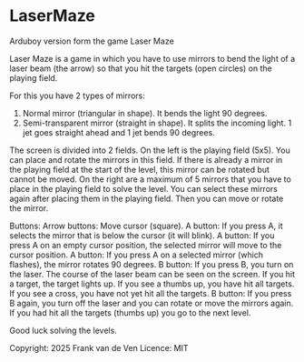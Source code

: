 # LaserMaze
Arduboy version form the game Laser Maze

Laser Maze is a game in which you have to use mirrors to bend the light of a laser beam (the arrow) so that you hit the targets (open circles) on the playing field. 

For this you have 2 types of mirrors: 
1. Normal mirror (triangular in shape). It bends the light 90 degrees.
2. Semi-transparent mirror (straight in shape). It splits the incoming light. 1 jet goes straight ahead and 1 jet bends 90 degrees.

The screen is divided into 2 fields. On the left is the playing field (5x5). You can place and rotate the mirrors in this field. If there is already a mirror in the playing field at the start of the level, this mirror can be rotated but cannot be moved. 
On the right are a maximum of 5 mirrors that you have to place in the playing field to solve the level. You can select these mirrors again after placing them in the playing field. Then you can move or rotate the mirror.

Buttons: 
Arrow buttons: Move cursor (square). 
A button: If you press A, it selects the mirror that is below the cursor (it will blink). 
A button: If you press A on an empty cursor position, the selected mirror will move to the cursor position. 
A button: If you press A on a selected mirror (which flashes), the mirror rotates 90 degrees. 
B button: If you press B, you turn on the laser. The course of the laser beam can be seen on the screen. If you hit a target, the target lights up. If you see a thumbs up, you have hit all targets. If you see a cross, you have not yet hit all the targets. 
B button: If you press B again, you turn off the laser and you can rotate or move the mirrors again. If you had hit all the targets (thumbs up) you go to the next level. 

Good luck solving the levels.

Copyright: 2025 Frank van de Ven 
Licence:   MIT
